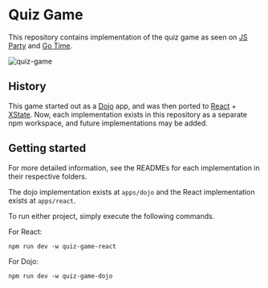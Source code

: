 # Quiz Game

This repository contains implementation of the quiz game as seen on [JS Party](https://jsparty.fm) and [Go
Time](https://gotime.fm).

![quiz-game](https://user-images.githubusercontent.com/293805/165973302-8afe7c46-32a2-44ec-8cc2-253aae6f6be4.png)


## History

This game started out as a [Dojo](https://dojo.io) app, and was then ported to [React](https://reactjs.org) + [XState](https://xstate.js.org). Now, each implementation exists in this repository as a separate npm workspace, and future implementations may be added.

## Getting started

For more detailed information, see the READMEs for each implementation in their respective folders.

The dojo implementation exists at `apps/dojo` and the React implementation exists at `apps/react`.

To run either project, simply execute the following commands.

For React:

```shell
npm run dev -w quiz-game-react
```

For Dojo:

```shell
npm run dev -w quiz-game-dojo
```
